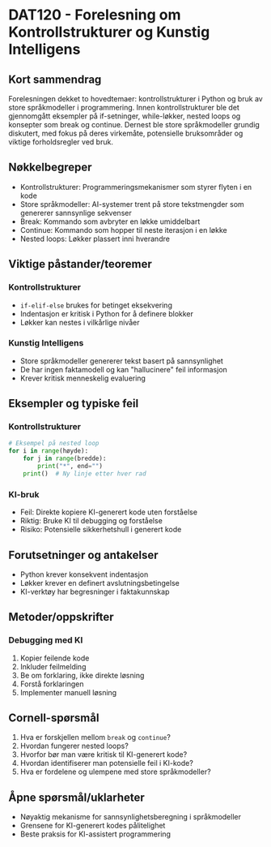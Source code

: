 # DAT120 - Forelesning om Kontrollstrukturer og Kunstig Intelligens

## Kort sammendrag
Forelesningen dekket to hovedtemaer: kontrollstrukturer i Python og bruk av store språkmodeller i programmering. Innen kontrollstrukturer ble det gjennomgått eksempler på if-setninger, while-løkker, nested loops og konsepter som break og continue. Dernest ble store språkmodeller grundig diskutert, med fokus på deres virkemåte, potensielle bruksområder og viktige forholdsregler ved bruk.

## Nøkkelbegreper
- Kontrollstrukturer: Programmeringsmekanismer som styrer flyten i en kode
- Store språkmodeller: AI-systemer trent på store tekstmengder som genererer sannsynlige sekvenser
- Break: Kommando som avbryter en løkke umiddelbart
- Continue: Kommando som hopper til neste iterasjon i en løkke
- Nested loops: Løkker plassert inni hverandre

## Viktige påstander/teoremer

### Kontrollstrukturer
- `if-elif-else` brukes for betinget eksekvering
- Indentasjon er kritisk i Python for å definere blokker
- Løkker kan nestes i vilkårlige nivåer

### Kunstig Intelligens
- Store språkmodeller genererer tekst basert på sannsynlighet
- De har ingen faktamodell og kan "hallucinere" feil informasjon
- Krever kritisk menneskelig evaluering

## Eksempler og typiske feil

### Kontrollstrukturer
```python
# Eksempel på nested loop
for i in range(høyde):
    for j in range(bredde):
        print("*", end="")
    print()  # Ny linje etter hver rad
```

### KI-bruk
- Feil: Direkte kopiere KI-generert kode uten forståelse
- Riktig: Bruke KI til debugging og forståelse
- Risiko: Potensielle sikkerhetshull i generert kode

## Forutsetninger og antakelser
- Python krever konsekvent indentasjon
- Løkker krever en definert avslutningsbetingelse
- KI-verktøy har begresninger i faktakunnskap

## Metoder/oppskrifter

### Debugging med KI
1. Kopier feilende kode
2. Inkluder feilmelding
3. Be om forklaring, ikke direkte løsning
4. Forstå forklaringen
5. Implementer manuell løsning

## Cornell-spørsmål
1. Hva er forskjellen mellom `break` og `continue`?
2. Hvordan fungerer nested loops?
3. Hvorfor bør man være kritisk til KI-generert kode?
4. Hvordan identifiserer man potensielle feil i KI-kode?
5. Hva er fordelene og ulempene med store språkmodeller?

## Åpne spørsmål/uklarheter
- Nøyaktig mekanisme for sannsynlighetsberegning i språkmodeller
- Grensene for KI-generert kodes pålitelighet
- Beste praksis for KI-assistert programmering
